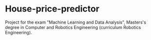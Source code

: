 # House-price-predictor
Project for the exam "Machine Learning and Data Analysis", Masters's degree in Computer and Robotics Engineering (curriculum Robotics Engineering).
